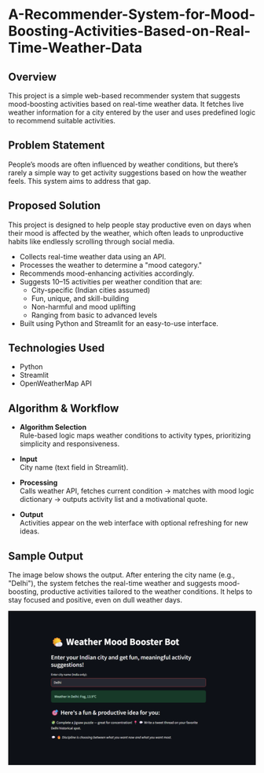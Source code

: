 # A-Recommender-System-for-Mood-Boosting-Activities-Based-on-Real-Time-Weather-Data


## Overview

This project is a simple web-based recommender system that suggests mood-boosting activities based on real-time weather data. It fetches live weather information for a city entered by the user and uses predefined logic to recommend suitable activities.

## Problem Statement

People’s moods are often influenced by weather conditions, but there’s rarely a simple way to get activity suggestions based on how the weather feels. This system aims to address that gap.

## Proposed Solution
This project is designed to help people stay productive even on days when their mood is affected by the weather, which often leads to unproductive habits like endlessly scrolling through social media.
- Collects real-time weather data using an API.
- Processes the weather to determine a "mood category."
- Recommends mood-enhancing activities accordingly.
- Suggests 10–15 activities per weather condition that are:  
  - City-specific (Indian cities assumed)  
  - Fun, unique, and skill-building  
  - Non-harmful and mood uplifting  
  - Ranging from basic to advanced levels
- Built using Python and Streamlit for an easy-to-use interface.


## Technologies Used

- Python
- Streamlit
- OpenWeatherMap API

## Algorithm & Workflow

- **Algorithm Selection**  
  Rule-based logic maps weather conditions to activity types, prioritizing simplicity and responsiveness.

- **Input**  
  City name (text field in Streamlit).

- **Processing**  
  Calls weather API, fetches current condition → matches with mood logic dictionary → outputs activity list and a motivational quote.

- **Output**  
  Activities appear on the web interface with optional refreshing for new ideas.

## Sample Output 
The image below shows the output. After entering the city name (e.g., "Delhi"), the system fetches the real-time weather and suggests mood-boosting, productive activities tailored to the weather conditions. It helps to stay focused and positive, even on dull weather days.

![App Screenshot](images/output.png)